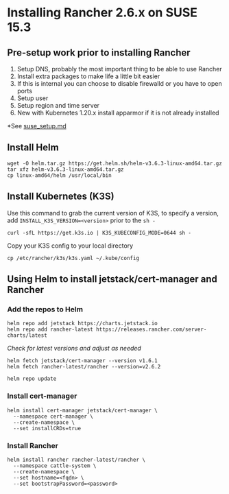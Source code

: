 # Installing Rancher 2.6.x on SUSE 15.3

## Pre-setup work prior to installing Rancher

1. Setup DNS, probably the most important thing to be able to use Rancher
1. Install extra packages to make life a little bit easier
1. If this is internal you can choose to disable firewalld or you have to open ports
1. Setup user
1. Setup region and time server
1. New with Kubernetes 1.20.x install apparmor if it is not already installed

*See [suse_setup.md](suse_setup.md)

## Install Helm

```text
wget -O helm.tar.gz https://get.helm.sh/helm-v3.6.3-linux-amd64.tar.gz
tar xfz helm-v3.6.3-linux-amd64.tar.gz
cp linux-amd64/helm /usr/local/bin
```

## Install Kubernetes (K3S)

Use this command to grab the current version of K3S, to specify a version, add `INSTALL_K3S_VERSION=<version>` prior to the `sh -`

```text
curl -sfL https://get.k3s.io | K3S_KUBECONFIG_MODE=0644 sh -
```

Copy your K3S config to your local directory
```text
cp /etc/rancher/k3s/k3s.yaml ~/.kube/config
```

## Using Helm to install jetstack/cert-manager and Rancher

### Add the repos to Helm

```text
helm repo add jetstack https://charts.jetstack.io
helm repo add rancher-latest https://releases.rancher.com/server-charts/latest
```

*Check for latest versions and adjust as needed*
```text
helm fetch jetstack/cert-manager --version v1.6.1
helm fetch rancher-latest/rancher --version=v2.6.2
```

```text
helm repo update
```

### Install cert-manager

```text
helm install cert-manager jetstack/cert-manager \
  --namespace cert-manager \
  --create-namespace \
  --set installCRDs=true
```

### Install Rancher

```text
helm install rancher rancher-latest/rancher \
  --namespace cattle-system \
  --create-namespace \
  --set hostname=<fqdn> \
  --set bootstrapPassword=<password>
```

